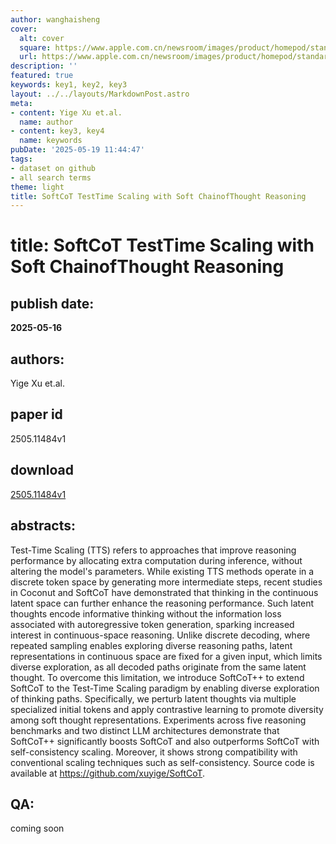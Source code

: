 ```yaml
---
author: wanghaisheng
cover:
  alt: cover
  square: https://www.apple.com.cn/newsroom/images/product/homepod/standard/Apple-HomePod-hero-230118_big.jpg.large_2x.jpg
  url: https://www.apple.com.cn/newsroom/images/product/homepod/standard/Apple-HomePod-hero-230118_big.jpg.large_2x.jpg
description: ''
featured: true
keywords: key1, key2, key3
layout: ../../layouts/MarkdownPost.astro
meta:
- content: Yige Xu et.al.
  name: author
- content: key3, key4
  name: keywords
pubDate: '2025-05-19 11:44:47'
tags:
- dataset on github
- all search terms
theme: light
title: SoftCoT TestTime Scaling with Soft ChainofThought Reasoning
---
```


# title: SoftCoT TestTime Scaling with Soft ChainofThought Reasoning 
## publish date: 
**2025-05-16** 
## authors: 
  Yige Xu et.al. 
## paper id
2505.11484v1
## download
[2505.11484v1](http://arxiv.org/abs/2505.11484v1)
## abstracts:
Test-Time Scaling (TTS) refers to approaches that improve reasoning performance by allocating extra computation during inference, without altering the model's parameters. While existing TTS methods operate in a discrete token space by generating more intermediate steps, recent studies in Coconut and SoftCoT have demonstrated that thinking in the continuous latent space can further enhance the reasoning performance. Such latent thoughts encode informative thinking without the information loss associated with autoregressive token generation, sparking increased interest in continuous-space reasoning. Unlike discrete decoding, where repeated sampling enables exploring diverse reasoning paths, latent representations in continuous space are fixed for a given input, which limits diverse exploration, as all decoded paths originate from the same latent thought. To overcome this limitation, we introduce SoftCoT++ to extend SoftCoT to the Test-Time Scaling paradigm by enabling diverse exploration of thinking paths. Specifically, we perturb latent thoughts via multiple specialized initial tokens and apply contrastive learning to promote diversity among soft thought representations. Experiments across five reasoning benchmarks and two distinct LLM architectures demonstrate that SoftCoT++ significantly boosts SoftCoT and also outperforms SoftCoT with self-consistency scaling. Moreover, it shows strong compatibility with conventional scaling techniques such as self-consistency. Source code is available at https://github.com/xuyige/SoftCoT.
## QA:
coming soon
